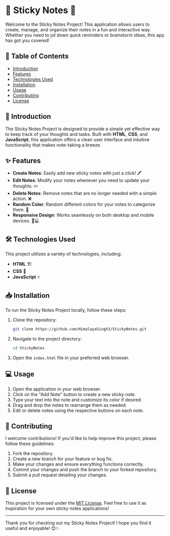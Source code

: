 
# 📝 Sticky Notes 📝

Welcome to the Sticky Notes Project! This application allows users to create, manage, and organize their notes in a fun and interactive way. Whether you need to jot down quick reminders or brainstorm ideas, this app has got you covered! 

## 📖 Table of Contents

- [Introduction](#introduction)
- [Features](#features)
- [Technologies Used](#technologies-used)
- [Installation](#installation)
- [Usage](#usage)
- [Contributing](#contributing)
- [License](#license)

## 🎉 Introduction

The Sticky Notes Project is designed to provide a simple yet effective way to keep track of your thoughts and tasks. Built with **HTML**, **CSS**, and **JavaScript**, this application offers a clean user interface and intuitive functionality that makes note-taking a breeze.

## ✨ Features

- **Create Notes**: Easily add new sticky notes with just a click! 🖊️
- **Edit Notes**: Modify your notes whenever you need to update your thoughts. ✏️
- **Delete Notes**: Remove notes that are no longer needed with a simple action. ❌
- **Random Color**: Random different colors for your notes to categorize them. 🎨
- **Responsive Design**: Works seamlessly on both desktop and mobile devices. 📱💻

## 🛠️ Technologies Used

This project utilizes a variety of technologies, including:

- **HTML** 🏗️
- **CSS** 🎨
- **JavaScript** ⚡

## 📥 Installation

To run the Sticky Notes Project locally, follow these steps:

1. Clone the repository:
   ```bash
   git clone https://github.com/HimalayaSingh3/StickyNotes.git
   ```

2. Navigate to the project directory:
   ```bash
   cd StickyNotes
   ```

3. Open the `index.html` file in your preferred web browser.

## 💻 Usage

1. Open the application in your web browser.
2. Click on the "Add Note" button to create a new sticky note.
3. Type your text into the note and customize its color if desired.
4. Drag and drop the notes to rearrange them as needed.
5. Edit or delete notes using the respective buttons on each note.

## 🤝 Contributing

I welcome contributions! If you'd like to help improve this project, please follow these guidelines:

1. Fork the repository.
2. Create a new branch for your feature or bug fix.
3. Make your changes and ensure everything functions correctly.
4. Commit your changes and push the branch to your forked repository.
5. Submit a pull request detailing your changes.

## 📄 License

This project is licensed under the [MIT License](LICENSE). Feel free to use it as inspiration for your own sticky notes applications!

---

Thank you for checking out my Sticky Notes Project! I hope you find it useful and enjoyable! 😊✨ 
